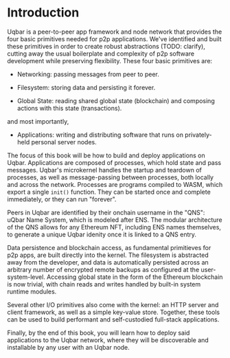 # Introduction

Uqbar is a peer-to-peer app framework and node network that provides the four basic primitives needed for p2p applications. We've identified and built these primitives in order to create robust abstractions (TODO: clarify), cutting away the usual boilerplate and complexity of p2p software development while preserving flexibility. These four basic primitives are:

- Networking: passing messages from peer to peer.

- Filesystem: storing data and persisting it forever.

- Global State: reading shared global state (blockchain) and composing actions with this state (transactions).

and most importantly,
- Applications: writing and distributing software that runs on privately-held personal server nodes.

The focus of this book will be how to build and deploy applications on Uqbar. Applications are composed of processes, which hold state and pass messages. Uqbar's microkernel handles the startup and teardown of processes, as well as message-passing between processes, both locally and across the network. Processes are programs compiled to WASM, which export a single `init()` function. They can be started once and complete immediately, or they can run "forever".

Peers in Uqbar are identified by their onchain username in the "QNS": uQbar Name System, which is modeled after ENS. The modular architecture of the QNS allows for any Ethereum NFT, including ENS names themselves, to generate a unique Uqbar idenity once it is linked to a QNS entry.

Data persistence and blockchain access, as fundamental primitieves for p2p apps, are built directly into the kernel. The filesystem is abstracted away from the developer, and data is automatically persisted across an arbitrary number of encrypted remote backups as configured at the user-system-level. Accessing global state in the form of the Ethereum blockchain is now trivial, with chain reads and writes handled by built-in system runtime modules.

Several other I/O primitives also come with the kernel: an HTTP server and client framework, as well as a simple key-value store. Together, these tools can be used to build performant and self-custodied full-stack applications. 

Finally, by the end of this book, you will learn how to deploy said applications to the Uqbar network, where they will be discoverable and installable by any user with an Uqbar node.
